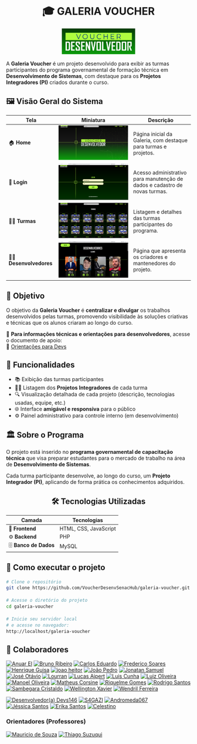 <div align="center">

# 🎓 GALERIA VOUCHER
</div>

<div align="center">
  <picture>
    <source media="(prefers-color-scheme: dark)" srcset="App/View/assets/img/utilitarios/voucher-logo-green.jpg">
    <source media="(prefers-color-scheme: light)" srcset="App/View/assets/img/utilitarios/voucher-logo-green.jpg">
    <img alt="Logo Galeria Voucher" src="App/View/assets/img/utilitarios/voucher-logo-green.jpg" width="200">
  </picture>
</div>

A **Galeria Voucher** é um projeto desenvolvido para exibir as turmas participantes do programa governamental de formação técnica em **Desenvolvimento de Sistemas**, com destaque para os **Projetos Integradores (PI)** criados durante o curso.

## 🖼️ Visão Geral do Sistema

| Tela | Miniatura | Descrição |
|------|------------|-----------|
| 🏠 **Home** | ![Tela Home](Docs/tela_home_deploy.PNG) | Página inicial da Galeria, com destaque para turmas e projetos. |
| 🔐 **Login** | ![Tela Login](Docs/tela_login.PNG) | Acesso administrativo para manutenção de dados e cadastro de novas turmas. |
| 👩‍🏫 **Turmas** | ![Tela Turma](Docs/tela_turmas.PNG) | Listagem e detalhes das turmas participantes do programa. |
| 👨‍💻 **Desenvolvedores** | ![Tela Desenvolvedores](Docs/tela_desenvolvedores.PNG) | Página que apresenta os criadores e mantenedores do projeto. |

## 📌 Objetivo

O objetivo da **Galeria Voucher** é **centralizar e divulgar** os trabalhos desenvolvidos pelas turmas, promovendo visibilidade às soluções criativas e técnicas que os alunos criaram ao longo do curso.

📄 **Para informações técnicas e orientações para desenvolvedores**, acesse o documento de apoio:  
🔗 [Orientações para Devs](./Docs/orientacoes-dev.md)


## 🧩 Funcionalidades

- 📚 Exibição das turmas participantes  
- 🧑‍💻 Listagem dos **Projetos Integradores** de cada turma  
- 🔍 Visualização detalhada de cada projeto (descrição, tecnologias usadas, equipe, etc.)  
- 🌐 Interface **amigável e responsiva** para o público  
- ⚙️ Painel administrativo para controle interno (em desenvolvimento)

## 🏛️ Sobre o Programa

O projeto está inserido no **programa governamental de capacitação técnica** que visa preparar estudantes para o mercado de trabalho na área de **Desenvolvimento de Sistemas**.  

Cada turma participante desenvolve, ao longo do curso, um **Projeto Integrador (PI)**, aplicando de forma prática os conhecimentos adquiridos.


<div align="center">

## 🛠️ Tecnologias Utilizadas

| Camada | Tecnologias |
|--------|--------------|
| 🎨 **Frontend** | HTML, CSS, JavaScript |
| ⚙️ **Backend** | PHP |
| 🗄️ **Banco de Dados** | MySQL |

</div>


## 🚀 Como executar o projeto
```bash
# Clone o repositório
git clone https://github.com/VoucherDesenvSenacHub/galeria-voucher.git

# Acesse o diretório do projeto
cd galeria-voucher

# Inicie seu servidor local
# e acesse no navegador:
http://localhost/galeria-voucher
```
## 👥 Colaboradores

[![Anuar El](https://github.com/AnuarRezz.png?size=50)](https://github.com/AnuarRezz)
[![Bruno Ribeiro](https://github.com/brunoDevfull.png?size=50)](https://github.com/brunoDevfull)
[![Carlos Eduardo](https://github.com/yonnnxr.png?size=50)](https://github.com/yonnnxr)
[![Frederico Soares](https://github.com/Fred-Curso-Do-Senac-2024-Tc-ADS.png?size=50)](https://github.com/Fred-Curso-Do-Senac-2024-Tc-ADS)
[![Henrique Guisa](https://github.com/henriguisatec.png?size=50)](https://github.com/henriguisatec)
[![joao heitor](https://github.com/joaoheitoror.png?size=50)](https://github.com/joaoheitoror)
[![João Pedro](https://github.com/jeipe.png?size=50)](https://github.com/jeipe)
[![Jonatan Samuel](https://github.com/samuelserri.png?size=50)](https://github.com/samuelserri)
[![José Otávio](https://github.com/OtavioDayrots.png?size=50)](https://github.com/OtavioDayrots)
[![Lourran](https://github.com/ribinha-code.png?size=50)](https://github.com/ribinha-code)
[![Lucas Ajpert](https://github.com/LucasAjpert.png?size=50)](https://github.com/LucasAjpert)
[![Luis Cunha](https://github.com/LuisCunha05.png?size=50)](https://github.com/LuisCunha05)
[![Luiz Oliveira](https://github.com/LuizzOliveira.png?size=50)](https://github.com/LuizzOliveira)
[![Manoel Oliveira](https://github.com/Tewdric.png?size=50)](https://github.com/Tewdric)
[![Matheus Corsine](https://github.com/matheuscorsine.png?size=50)](https://github.com/matheuscorsine)
[![Riquelme Gomes](https://github.com/RiquelmeG22.png?size=50)](https://github.com/RiquelmeG22)
[![Rodrigo Santos](https://github.com/rodrigo570282.png?size=50)](https://github.com/rodrigo570282)
[![Sambegara Cristaldo](https://github.com/Saambrc.png?size=50)](https://github.com/Saambrc)
[![Wellington Xavier](https://github.com/Xavier-sa.png?size=50)](https://github.com/Xavier-sa)
[![Wendril Ferreira](https://github.com/WendrilSFS.png?size=50)](https://github.com/WendrilSFS)
<!-- [![Gustavo Santos] gustavo por foto ai colocar link aqui, por estar sem foto estava quebrando... ](https://github.com/sntosz)  -->
[![Desenvolvedor(a) Devs146](https://github.com/Devs146.png?size=50)](https://github.com/Devs146)
[![S4GAZI](https://github.com/S4GAZI.png?size=50)](https://github.com/S4GAZI)
[![Andromeda067](https://github.com/Andromeda067.png?size=50)](https://github.com/Andromeda067)
[![Jéssica Santos](https://github.com/jessica249.png?size=50)](https://github.com/jessica249)
[![Erika Santos](https://github.com/Erikasantos31.png?size=50)](https://github.com/Erikasantos31)
[![Celestino](https://github.com/Celestiinoo.png?size=50)](https://github.com/Celestiinoo)



### Orientadores (Professores)

[![Mauricio de Souza](https://github.com/Mauriiicio.png?size=50)](https://github.com/Mauriiicio)
[![Thiago Suzuqui](https://github.com/thszk.png?size=50)](https://github.com/thszk)